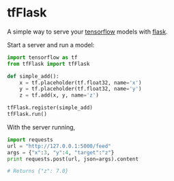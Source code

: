 # tfFlask

A simple way to serve your [tensorflow](https://github.com/tensorflow/tensorflow) models with [flask](http://flask.pocoo.org/).

Start a server and run a model:

```python
import tensorflow as tf
from tfFlask import tfFlask

def simple_add():
    x = tf.placeholder(tf.float32, name='x')
    y = tf.placeholder(tf.float32, name='y')
    z = tf.add(x, y, name='z')

tfFlask.register(simple_add)
tfFlask.run()
```

With the server running,

```python
import requests
url = "http://127.0.0.1:5000/feed"
args = {"x":3, "y":4, "target":"z"}
print requests.post(url, json=args).content

# Returns {"z": 7.0}
```